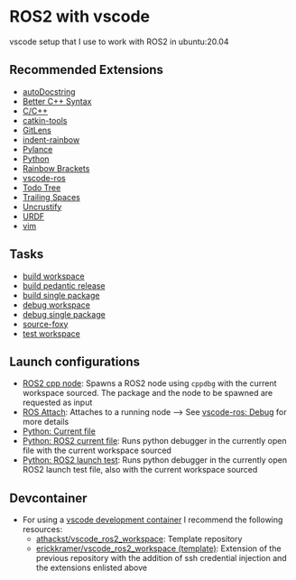# ROS2 with vscode
vscode setup that I use to work with ROS2 in ubuntu:20.04

## Recommended Extensions
- [autoDocstring](https://marketplace.visualstudio.com/items?itemName=njpwerner.autodocstring)
- [Better C++ Syntax](https://marketplace.visualstudio.com/items?itemName=jeff-hykin.better-cpp-syntax)
- [C/C++](https://marketplace.visualstudio.com/items?itemName=ms-vscode.cpptools)
- [catkin-tools](https://marketplace.visualstudio.com/items?itemName=betwo.b2-catkin-tools)
- [GitLens](https://marketplace.visualstudio.com/items?itemName=eamodio.gitlens)
- [indent-rainbow](https://marketplace.visualstudio.com/items?itemName=oderwat.indent-rainbow)
- [Pylance](https://marketplace.visualstudio.com/items?itemName=ms-python.vscode-pylance)
- [Python](https://marketplace.visualstudio.com/items?itemName=ms-python.python)
- [Rainbow Brackets](https://marketplace.visualstudio.com/items?itemName=2gua.rainbow-brackets)
- [vscode-ros](https://marketplace.visualstudio.com/items?itemName=ms-iot.vscode-ros)
- [Todo Tree](https://marketplace.visualstudio.com/items?itemName=Gruntfuggly.todo-tree)
- [Trailing Spaces](https://marketplace.visualstudio.com/items?itemName=shardulm94.trailing-spaces)
- [Uncrustify](https://marketplace.visualstudio.com/items?itemName=zachflower.uncrustify)
- [URDF](https://marketplace.visualstudio.com/items?itemName=smilerobotics.urdf)
- [vim](https://marketplace.visualstudio.com/items?itemName=vscodevim.vim)

## Tasks
- [build workspace](.vscode/tasks.json#L8)
- [build pedantic release](.vscode/tasks.json#L19)
- [build single package](.vscode/tasks.json#L30)
- [debug workspace](.vscode/tasks.json#L41)
- [debug single package](.vscode/tasks.json#L49)
- [source-foxy](.vscode/tasks.json#L57)
- [test workspace](.vscode/tasks.json#L68)

## Launch configurations
- [ROS2 cpp node](.vscode/launch.json#L8): Spawns a ROS2 node using `cppdbg` with the current workspace sourced. The package and the node to be spawned are requested as input
- [ROS Attach](.vscode/launch.json#L28): Attaches to a running node --> See [vscode-ros: Debug](https://github.com/ms-iot/vscode-ros/blob/master/doc/debug-support.md#attach) for more details
- [Python: Current file](.vscode/launch.json#L33)
- [Python: ROS2 current file](.vscode/launch.json#40): Runs python debugger in the currently open file with the current workspace sourced
- [Python: ROS2 launch test](.vscode/launch.json#49): Runs python debugger in the currently open ROS2 launch test file, also with the current workspace sourced

## Devcontainer
- For using a [vscode development container](https://code.visualstudio.com/docs/remote/containers) I recommend the following resources:
  - [athackst/vscode_ros2_workspace](https://github.com/athackst/vscode_ros2_workspace): Template repository
  - [erickkramer/vscode_ros2_workspace (template)](https://github.com/ErickKramer/vscode_ros2_workspace): Extension of the previous repository with the addition of ssh credential injection and the extensions enlisted above


